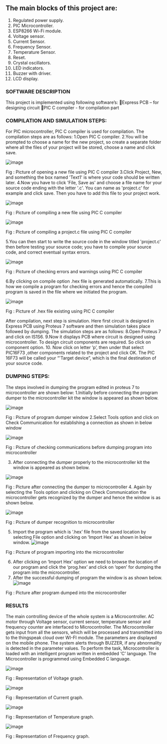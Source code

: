 ## The main blocks of this project are:
1. Regulated power supply.
2. PIC Microcontroller.
3. ESP8266 Wi-Fi module. 
4. Voltage sensor. 
5. Current Sensor.
6. Frequency Sensor. 
7. Temperature Sensor. 
8. Reset. 
9. Crystal oscillators. 
10. LED indicators. 
11. Buzzer with driver. 
12. LCD display.

### SOFTWARE DESCRIPTION
This project is implemented using following software’s:
Express PCB – for designing circuit
PIC C compiler - for compilation part

### COMPILATION AND SIMULATION STEPS:
For PIC microcontroller, PIC C compiler is used for compilation. The compilation steps are as follows:
1.Open PIC C compiler.
2.You will be prompted to choose a name for the new project, so create a separate folder where all the files of your project will be stored, choose a name and click save.

![image](https://github.com/harikrishna1909/MONITORING-OF-AC-MOTOR-USING-IOT/assets/134721651/70a1ca94-e38a-4347-8984-1d58f39e5e67)

Fig : Picture of opening a new file using PIC C compiler
3.Click Project, New, and something the box named 'Text1' is where your code should be written later.
4.Now you have to click 'File, Save as' and choose a file name for your source code ending with the letter '.c'. You can name as 'project.c' for example and click save. Then you have to add this file to your project work.  
      
![image](https://github.com/harikrishna1909/MONITORING-OF-AC-MOTOR-USING-IOT/assets/134721651/09fdbff8-ae16-4bcd-9168-e39e284a45f0)

Fig : Picture of compiling a new file using PIC C compiler

 
![image](https://github.com/harikrishna1909/MONITORING-OF-AC-MOTOR-USING-IOT/assets/134721651/45a5d9e8-9501-4abb-a080-e97a90b57b8b)

Fig : Picture of compiling a project.c file using PIC C compiler

5.You can then start to write the source code in the window titled 'project.c' then before testing your source code; you have to compile your source code, and correct eventual syntax errors. 

![image](https://github.com/harikrishna1909/MONITORING-OF-AC-MOTOR-USING-IOT/assets/134721651/4153e7ec-d71e-4ee3-8b8b-78d894496c7a)

Fig : Picture of checking errors and warnings using PIC C compiler

6.By clicking on compile option .hex file is generated automatically.
7.This is how we compile a program for checking errors and hence the compiled program is saved in the file where we initiated the program. 

![image](https://github.com/harikrishna1909/MONITORING-OF-AC-MOTOR-USING-IOT/assets/134721651/3b97dfbf-cab8-4065-85c9-c0fb082a929c)

Fig : Picture of .hex file existing using PIC C compiler

After compilation, next step is simulation. Here first circuit is designed in Express PCB using Proteus 7 software and then simulation takes place followed by dumping. The simulation steps are as follows:
8.Open Proteus 7 and click on IS1S6.
9.Now it displays PCB where circuit is designed using microcontroller. To design circuit components are required. So click on component option.
10. Now click on letter ’p’, then under that select PIC16F73 ,other components related to the project and click OK. The PIC 16F73 will be called your “'Target device”, which is the final destination of your source code.      
       




### DUMPING STEPS:
The steps involved in dumping the program edited in proteus 7 to microcontroller are shown below:
1.Initially before connecting the program dumper to the microcontroller kit the window is appeared as shown below.               

![image](https://github.com/harikrishna1909/MONITORING-OF-AC-MOTOR-USING-IOT/assets/134721651/77665172-f1fe-40dc-ab94-cc12e292356c)

Fig : Picture of program dumper window
2.Select Tools option and click on Check Communication for establishing a connection as shown in below window

![image](https://github.com/harikrishna1909/MONITORING-OF-AC-MOTOR-USING-IOT/assets/134721651/5357d91d-d1f2-441e-9757-c4475da4b4cc)

Fig : Picture of checking communications before dumping program into microcontroller
	
3. After connecting the dumper properly to the microcontroller kit the window is appeared as shown below.

![image](https://github.com/harikrishna1909/MONITORING-OF-AC-MOTOR-USING-IOT/assets/134721651/afd8ff73-d0db-40f4-8e34-92ff08a610ea)

Fig : Picture after connecting the dumper to microcontroller
4. Again by selecting the Tools option and clicking on Check Communication the microcontroller gets recognized by the dumper and hence the window is as shown below.

![image](https://github.com/harikrishna1909/MONITORING-OF-AC-MOTOR-USING-IOT/assets/134721651/97807f7e-6509-42c3-91f2-bcd108cd1688)

Fig : Picture of dumper recognition to microcontroller


5. Import the program which is ‘.hex’ file from the saved location by selecting File option and clicking on ‘Import Hex’ as shown in below window.
![image](https://github.com/harikrishna1909/MONITORING-OF-AC-MOTOR-USING-IOT/assets/134721651/efe54f93-461e-4cc3-9c75-2e9ccf17d231)

Fig : Picture of program importing into the microcontroller

6. After clicking on ‘Import Hex’ option we need to browse the location of our program and click the ‘prog.hex’ and click on ‘open’ for dumping the program into the microcontroller.
7. After the successful dumping of program the window is as shown below.
![image](https://github.com/harikrishna1909/MONITORING-OF-AC-MOTOR-USING-IOT/assets/134721651/4e94bb85-e182-42b8-be88-b96bce1c3ad9)

Fig : Picture after program dumped into the microcontroller


### RESULTS
The main controlling device of the whole system is a Microcontroller. AC motor through Voltage sensor, current sensor, temperature sensor and frequency counter are interfaced to Microcontroller. The Microcontroller gets input from all the sensors, which will be processed and transmitted into to the thingspeak cloud over WI-FI module. The parameters are displayed on the mobile phone. The system alerts through BUZZER, if any abnormality is detected in the parameter values. To perform the task, Microcontroller is loaded with an intelligent program written in embedded ‘C’ language. The Microcontroller is programmed using Embedded C language.

![image](https://github.com/harikrishna1909/MONITORING-OF-AC-MOTOR-USING-IOT/assets/134721651/0b695ac2-204b-4f50-b8f8-2be8fbaf0d2b)

Fig : Representation of Voltage graph.         

![image](https://github.com/harikrishna1909/MONITORING-OF-AC-MOTOR-USING-IOT/assets/134721651/372cc809-8a0e-4e0d-a0ce-393526aab365)

Fig : Representation of Current graph.

![image](https://github.com/harikrishna1909/MONITORING-OF-AC-MOTOR-USING-IOT/assets/134721651/4e372090-a0f7-4bd6-9be8-15487a2271f9)

Fig : Representation of  Temperature graph.

![image](https://github.com/harikrishna1909/MONITORING-OF-AC-MOTOR-USING-IOT/assets/134721651/24c2a2eb-49d0-46eb-a835-e34b479a75c5)

Fig : Representation of Frequency graph.

